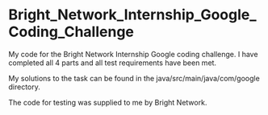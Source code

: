 # Bright_Network_Internship_Google_Coding_Challenge
My code for the Bright Network Internship Google coding challenge. I have completed all 4 parts and all test requirements have been met.

My solutions to the task can be found in the java/src/main/java/com/google directory.

The code for testing was supplied to me by Bright Network.
